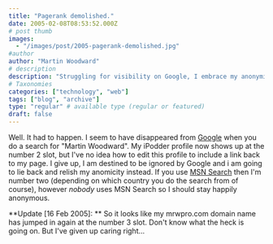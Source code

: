 ```yaml
---
title: "Pagerank demolished."
date: 2005-02-08T08:53:52.000Z
# post thumb
images:
  - "/images/post/2005-pagerank-demolished.jpg"
#author
author: "Martin Woodward"
# description
description: "Struggling for visibility on Google, I embrace my anonymity as my site fluctuates in search results, sparking a sense of detachment."
# Taxonomies
categories: ["technology", "web"]
tags: ["blog", "archive"]
type: "regular" # available type (regular or featured)
draft: false
---
```


Well. It had to happen. I seem to have disappeared from [Google](http://www.google.com) when you do a search for "Martin Woodward". My iPodder profile now shows up at the number 2 slot, but I've no idea how to edit this profile to include a link back to my page. I give up, I am destined to be ignored by Google and i am going to lie back and relish my anomicity instead. If you use [MSN Search](http://search.msn.com/) then I'm number two (depending on which country you do the search from of course), however _nobody_ uses MSN Search so I should stay happily anonymous.

**Update [16 Feb 2005]: ** So it looks like my mrwpro.com domain name has jumped in again at the number 3 slot. Don't know what the heck is going on. But I've given up caring right...
